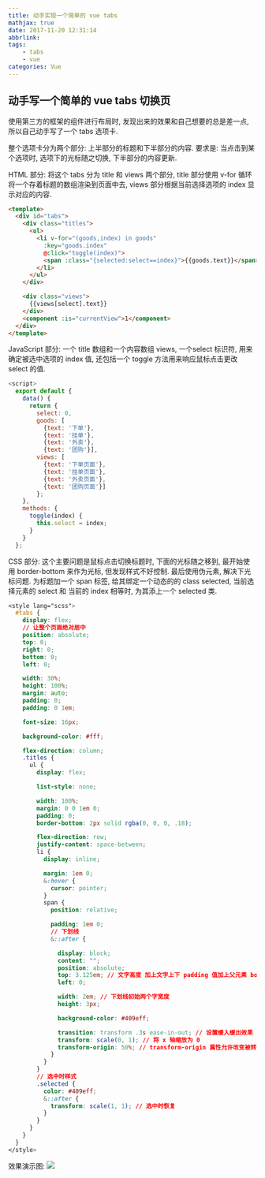 ```yaml
---
title: 动手实现一个简单的 vue tabs
mathjax: true
date: 2017-11-20 12:31:14
abbrlink:
tags:
    - tabs
    - vue
categories: Vue
---
```

## 动手写一个简单的 vue tabs 切换页

使用第三方的框架的组件进行布局时, 发现出来的效果和自己想要的总是差一点, 所以自己动手写了一个 tabs 选项卡.

整个选项卡分为两个部分: 上半部分的标题和下半部分的内容. 要求是: 当点击到某个选项时, 选项下的光标随之切换, 下半部分的内容更新.

HTML 部分: 将这个 tabs 分为 title 和 views 两个部分, title 部分使用 v-for 循环将一个存着标题的数组渲染到页面中去, views 部分根据当前选择选项的 index 显示对应的内容.

```html
<template>
  <div id="tabs">
    <div class="titles">
      <ul>
        <li v-for="(goods,index) in goods"
          :key="goods.index"
          @click="toggle(index)">
          <span :class="{selected:select==index}">{{goods.text}}</span>
        </li>
      </ul>
    </div>

    <div class="views">
      {{views[select].text}}
    </div>
    <component :is="currentView">1</component>
  </div>
</template>
```

JavaScript 部分: 一个 title 数组和一个内容数组 views, 一个select 标识符, 用来确定被选中选项的 index 值, 还包括一个 toggle 方法用来响应鼠标点击更改 select 的值.
```javascript
<script>
  export default {
    data() {
      return {
        select: 0,
        goods: [
          {text: '下单'},
          {text: '挂单'},
          {text: '外卖'},
          {text: '团购'}],
        views: [
          {text: '下单页面'},
          {text: '挂单页面'},
          {text: '外卖页面'},
          {text: '团购页面'}]
        };
    },
    methods: {
      toggle(index) {
        this.select = index;
      }
    }
  };
```

CSS 部分: 这个主要问题是鼠标点击切换标题时, 下面的光标随之移到, 最开始使用 border-bottom 来作为光标, 但发现样式不好控制. 最后使用伪元素, 解决下光标问题. 为标题加一个 span 标签, 给其绑定一个动态的的 class selected, 当前选择元素的 select 和 当前的 index 相等时, 为其添上一个 selected 类.
```css
<style lang="scss">
  #tabs {
    display: flex;
    // 让整个页面绝对居中
    position: absolute;
    top: 0;
    right: 0;
    bottom: 0;
    left: 0;

    width: 30%;
    height: 100%;
    margin: auto;
    padding: 0;
    padding: 0 1em;

    font-size: 16px;

    background-color: #fff;

    flex-direction: column;
    .titles {
      ul {
        display: flex;

        list-style: none;

        width: 100%;
        margin: 0 0 1em 0;
        padding: 0;
        border-bottom: 2px solid rgba(0, 0, 0, .18);

        flex-direction: row;
        justify-content: space-between;
        li {
          display: inline;

          margin: 1em 0;
          &:hover {
            cursor: pointer;
          }
          span {
            position: relative;

            padding: 1em 0;
            // 下划线
            &::after {

              display: block;
              content: "";
              position: absolute;
              top: 3.125em; // 文字高度 加上文字上下 padding 值加上父元素 border-bottom 的宽度
              left: 0;

              width: 2em; // 下划线初始两个字宽度
              height: 3px;

              background-color: #409eff;

              transition: transform .3s ease-in-out; // 设置缓入缓出效果
              transform: scale(0, 1); // 将 x 轴缩放为 0
              transform-origin: 50%; // transform-origin 属性允许改变被转换元素的位置
            }
          }
        }
        // 选中时样式
        .selected {
          color: #409eff;
          &::after {
            transform: scale(1, 1); // 选中时恢复
          }
        }
      }
    }
  }
</style>
```
效果演示图: ![](http://ou37yhdfy.bkt.clouddn.com/201711201243_855.gif)